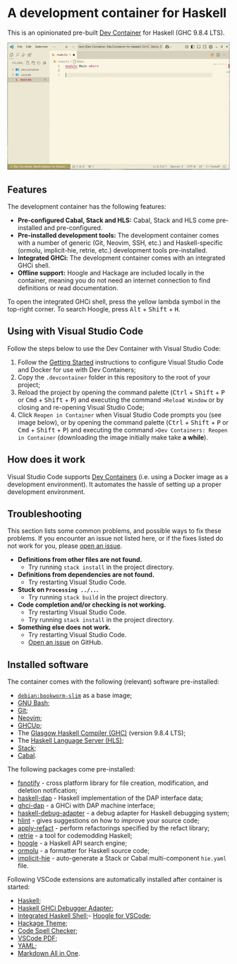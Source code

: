 # A development container for Haskell

This is an opinionated pre-built [Dev Container](https://containers.dev) for Haskell (GHC 9.8.4 LTS).

![GIF showing the development container in use](./docs/example.gif)

## Features

The development container has the following features:

- **Pre-configured Cabal, Stack and HLS:** Cabal, Stack and HLS come pre-installed and pre-configured.
- **Pre-installed development tools:** The development container comes with a number of generic (Git, Neovim, SSH, etc.) and Haskell-specific (ormolu, implicit-hie, retrie, etc.) development tools pre-installed.
- **Integrated GHCi:** The development container comes with an integrated GHCi shell.
- **Offline support:** Hoogle and Hackage are included locally in the container, meaning you do not need an internet connection to find definitions or read documentation.

To open the integrated GHCi shell, press the yellow lambda symbol in the top-right corner. To search Hoogle, press <kbd>Alt</kbd> + <kbd>Shift</kbd> + <kbd>H</kbd>.

## Using with Visual Studio Code

Follow the steps below to use the Dev Container with Visual Studio Code:

1. Follow the [Getting Started](https://code.visualstudio.com/docs/remote/containers#_getting-started) instructions to configure Visual Studio Code and Docker for use with Dev Containers;
2. Copy the `.devcontainer` folder in this repository to the root of your project;
3. Reload the project by opening the command palette (<kbd>Ctrl</kbd> + <kbd>Shift</kbd> + <kbd>P</kbd> or <kbd>Cmd</kbd> + <kbd>Shift</kbd> + <kbd>P</kbd>) and executing the command `>Reload Window` or by closing and re-opening Visual Studio Code;
4. Click `Reopen in Container` when Visual Studio Code prompts you (see image below), or by opening the command palette (<kbd>Ctrl</kbd> + <kbd>Shift</kbd> + <kbd>P</kbd> or <kbd>Cmd</kbd> + <kbd>Shift</kbd> + <kbd>P</kbd>) and executing the command `>Dev Containers: Reopen in Container` (downloading the image initially make take **a while**).

## How does it work

Visual Studio Code supports [Dev Containers](https://code.visualstudio.com/docs/remote/containers) (i.e. using a Docker image as a development environment). It automates the hassle of setting up a proper development environment.

## Troubleshooting

This section lists some common problems, and possible ways to fix these problems. If you encounter an issue not listed here, or if the fixes listed do not work for you, please [open an issue](https://github.com/marijnvanwezel/haskell-dev-env/issues/new).

- **Definitions from other files are not found.**
    - Try running `stack install` in the project directory.
- **Definitions from dependencies are not found.**
    - Try restarting Visual Studio Code.
- **Stuck on `Processing ../..`.**
    - Try running `stack build` in the project directory.
- **Code completion and/or checking is not working.**
    - Try restarting Visual Studio Code.
    - Try running `stack install` in the project directory.
- **Something else does not work.**
    - Try restarting Visual Studio Code.
    - [Open an issue](https://github.com/marijnvanwezel/haskell-dev-env/issues/new) on GitHub.

## Installed software

The container comes with the following (relevant) software pre-installed:

- [`debian:bookworm-slim`](https://hub.docker.com/_/debian) as a base image;
- [GNU Bash](https://www.gnu.org/software/bash/);
- [Git](https://git-scm.com/);
- [Neovim](https://neovim.io/);
- [GHCUp](https://www.haskell.org/ghcup/);
- The [Glasgow Haskell Compiler (GHC)](https://www.haskell.org/ghc/) (version 9.8.4 LTS);
- The [Haskell Language Server (HLS)](https://github.com/haskell/haskell-language-server);
- [Stack](https://docs.haskellstack.org/en/stable/);
- [Cabal](https://www.haskell.org/cabal/).

The following packages come pre-installed:

- [fsnotify](https://hackage.haskell.org/package/fsnotify) - cross platform library for file creation, modification, and deletion notification;
- [haskell-dap](https://hackage.haskell.org/package/haskell-dap) - Haskell implementation of the DAP interface data;
- [ghci-dap](https://hackage.haskell.org/package/ghci-dap) - a GHCi with DAP machine interface;
- [haskell-debug-adapter](https://hackage.haskell.org/package/haskell-debug-adapter) - a debug adapter for Haskell debugging system;
- [hlint](https://hackage.haskell.org/package/hlint) - gives suggestions on how to improve your source code;
- [apply-refact](https://hackage.haskell.org/package/apply-refact) - perform refactorings specified by the refact library;
- [retrie](https://hackage.haskell.org/package/retrie) - a tool for codemodding Haskell;
- [hoogle](https://hackage.haskell.org/package/hoogle) - a Haskell API search engine;
- [ormolu](https://hackage.haskell.org/package/ormolu) - a formatter for Haskell source code;
- [implicit-hie](https://hackage.haskell.org/package/implicit-hie) - auto-generate a Stack or Cabal multi-component `hie.yaml` file.

Following VSCode extensions are automatically installed after container is started:

- [Haskell](https://marketplace.visualstudio.com/items?itemName=haskell.haskell);
- [Haskell GHCi Debugger Adapter](https://marketplace.visualstudio.com/items?itemName=phoityne.phoityne-vscode);
- [Integrated Haskell Shell](https://marketplace.visualstudio.com/items?itemName=eriksik2.vscode-ghci);- [Hoogle for VSCode](https://marketplace.visualstudio.com/items?itemName=jcanero.hoogle-vscode);
- [Hackage Theme](https://marketplace.visualstudio.com/items?itemName=dmarticus.hackage-theme);
- [Code Spell Checker](https://marketplace.visualstudio.com/items?itemName=streetsidesoftware.code-spell-checker);
- [VSCode PDF](https://marketplace.visualstudio.com/items?itemName=tomoki1207.pdf);
- [YAML](https://marketplace.visualstudio.com/items?itemName=redhat.vscode-yaml);
- [Markdown All in One](https://marketplace.visualstudio.com/items?itemName=yzhang.markdown-all-in-one).
